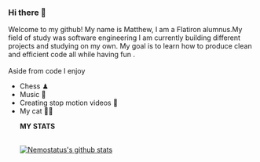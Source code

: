 ### Hi there 👋
Welcome to my github! My name is Matthew, I am a Flatiron alumnus.My field of study was software engineering 
I am currently building different projects and studying on my own. My goal is to learn how to produce clean and efficient code all while having fun .<br><br>
Aside from code I enjoy
<ul>
  <li>Chess ♟</li>
  <li>Music 🎵</li>
  <li>Creating stop motion videos 🎥</li>
  <li>My cat 🐱‍👤</li>
 
**MY STATS**<br><br>

[![Nemostatus's github stats](https://github-readme-stats.vercel.app/api?username=nemostatus)](https://github.com/nemostatus/github-readme-stats)
